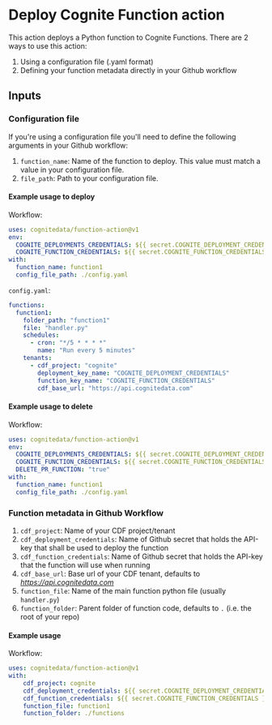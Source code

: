 # Deploy Cognite Function action
This action deploys a Python function to Cognite Functions.
There are 2 ways to use this action:
1. Using a configuration file (.yaml format)
2. Defining your function metadata directly in your Github workflow

## Inputs
### Configuration file
If you're using a configuration file you'll need to define the following arguments in your Github workflow:
1. `function_name`: Name of the function to deploy. This value must match a value in your configuration file.
2. `file_path`: Path to your configuration file.

#### Example usage to deploy
Workflow:
```yaml
uses: cognitedata/function-action@v1
env:
  COGNITE_DEPLOYMENTS_CREDENTIALS: ${{ secret.COGNITE_DEPLOYMENT_CREDENTIALS }}
  COGNITE_FUNCTION_CREDENTIALS: ${{ secret.COGNITE_FUNCTION_CREDENTIALS }}
with:
  function_name: function1
  config_file_path: ./config.yaml
```

`config.yaml`:
```yaml
functions:
  function1:
    folder_path: "function1"
    file: "handler.py"
    schedules:
      - cron: "*/5 * * * *"
        name: "Run every 5 minutes"
    tenants:
      - cdf_project: "cognite"
        deployment_key_name: "COGNITE_DEPLOYMENT_CREDENTIALS"
        function_key_name: "COGNITE_FUNCTION_CREDENTIALS"
        cdf_base_url: "https://api.cognitedata.com"
```

#### Example usage to delete
Workflow:
```yaml
uses: cognitedata/function-action@v1
env:
  COGNITE_DEPLOYMENTS_CREDENTIALS: ${{ secret.COGNITE_DEPLOYMENT_CREDENTIALS }}
  COGNITE_FUNCTION_CREDENTIALS: ${{ secret.COGNITE_FUNCTION_CREDENTIALS }}
  DELETE_PR_FUNCTION: "true"
with:
  function_name: function1
  config_file_path: ./config.yaml
```


### Function metadata in Github Workflow
1. `cdf_project`: Name of your CDF project/tenant
2. `cdf_deployment_credentials`: Name of Github secret that holds the API-key that shall be used to deploy the function
3. `cdf_function_credentials`: Name of Github secret that holds the API-key that the function will use when running
4. `cdf_base_url`: Base url of your CDF tenant, defaults to _https://api.cognitedata.com_
5. `function_file`: Name of the main function python file (usually `handler.py`)
6. `function_folder`: Parent folder of function code, defaults to `.` (i.e. the root of your repo)


#### Example usage
Workflow:
```yaml
uses: cognitedata/function-action@v1
with:
    cdf_project: cognite
    cdf_deployment_credentials: ${{ secret.COGNITE_DEPLOYMENT_CREDENTIALS }}
    cdf_function_credentials: ${{ secret.COGNITE_FUNCTION_CREDENTIALS }}
    function_file: function1
    function_folder: ./functions
```
